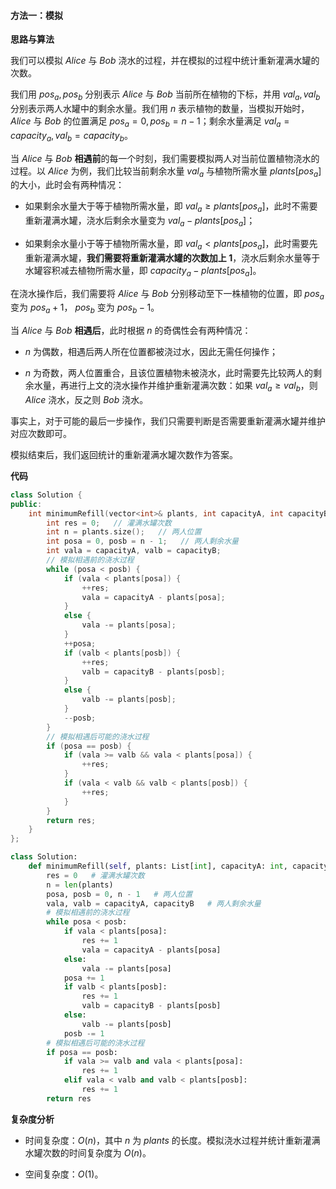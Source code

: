 #### 方法一：模拟

**思路与算法**

我们可以模拟 $\textit{Alice}$ 与 $\textit{Bob}$ 浇水的过程，并在模拟的过程中统计重新灌满水罐的次数。

我们用 $\textit{pos}_a, \textit{pos}_b$ 分别表示 $\textit{Alice}$ 与 $\textit{Bob}$ 当前所在植物的下标，并用 $\textit{val}_a, \textit{val}_b$ 分别表示两人水罐中的剩余水量。我们用 $n$ 表示植物的数量，当模拟开始时，$\textit{Alice}$ 与 $\textit{Bob}$ 的位置满足 $\textit{pos}_a = 0, \textit{pos}_b = n - 1$；剩余水量满足 $\textit{val}_a = \textit{capacity}_a, \textit{val}_b = \textit{capacity}_b$。

当 $\textit{Alice}$ 与 $\textit{Bob}$ **相遇前**的每一个时刻，我们需要模拟两人对当前位置植物浇水的过程。以 $\textit{Alice}$ 为例，我们比较当前剩余水量 $\textit{val}_a$ 与植物所需水量 $\textit{plants}[\textit{pos}_a]$ 的大小，此时会有两种情况：

- 如果剩余水量大于等于植物所需水量，即 $\textit{val}_a \ge \textit{plants}[\textit{pos}_a]$，此时不需要重新灌满水罐，浇水后剩余水量变为 $\textit{val}_a - \textit{plants}[\textit{pos}_a]$；

- 如果剩余水量小于等于植物所需水量，即 $\textit{val}_a < \textit{plants}[\textit{pos}_a]$，此时需要先重新灌满水罐，**我们需要将重新灌满水罐的次数加上 $1$**，浇水后剩余水量等于水罐容积减去植物所需水量，即 $\textit{capacity}_a - \textit{plants}[\textit{pos}_a]$。

在浇水操作后，我们需要将 $\textit{Alice}$ 与 $\textit{Bob}$ 分别移动至下一株植物的位置，即 $\textit{pos}_a$ 变为 $\textit{pos}_a + 1$， $\textit{pos}_b$ 变为 $\textit{pos}_b - 1$。

当 $\textit{Alice}$ 与 $\textit{Bob}$ **相遇后**，此时根据 $n$ 的奇偶性会有两种情况：

- $n$ 为偶数，相遇后两人所在位置都被浇过水，因此无需任何操作；

- $n$ 为奇数，两人位置重合，且该位置植物未被浇水，此时需要先比较两人的剩余水量，再进行上文的浇水操作并维护重新灌满次数：如果 $\textit{val}_a \ge \textit{val}_b$，则 $\textit{Alice}$ 浇水，反之则 $\textit{Bob}$ 浇水。

事实上，对于可能的最后一步操作，我们只需要判断是否需要重新灌满水罐并维护对应次数即可。

模拟结束后，我们返回统计的重新灌满水罐次数作为答案。


**代码**

```C++ [sol1-C++]
class Solution {
public:
    int minimumRefill(vector<int>& plants, int capacityA, int capacityB) {
        int res = 0;   // 灌满水罐次数
        int n = plants.size();   // 两人位置
        int posa = 0, posb = n - 1;   // 两人剩余水量
        int vala = capacityA, valb = capacityB;
        // 模拟相遇前的浇水过程
        while (posa < posb) {
            if (vala < plants[posa]) {
                ++res;
                vala = capacityA - plants[posa];
            }
            else {
                vala -= plants[posa];
            }
            ++posa;
            if (valb < plants[posb]) {
                ++res;
                valb = capacityB - plants[posb];
            }
            else {
                valb -= plants[posb];
            }
            --posb;
        }
        // 模拟相遇后可能的浇水过程
        if (posa == posb) {
            if (vala >= valb && vala < plants[posa]) {
                ++res;
            }
            if (vala < valb && valb < plants[posb]) {
                ++res;
            }
        }
        return res;
    }
};
```


```Python [sol1-Python3]
class Solution:
    def minimumRefill(self, plants: List[int], capacityA: int, capacityB: int) -> int:
        res = 0   # 灌满水罐次数
        n = len(plants)
        posa, posb = 0, n - 1   # 两人位置
        vala, valb = capacityA, capacityB   # 两人剩余水量
        # 模拟相遇前的浇水过程
        while posa < posb:
            if vala < plants[posa]:
                res += 1
                vala = capacityA - plants[posa]
            else:
                vala -= plants[posa]
            posa += 1
            if valb < plants[posb]:
                res += 1
                valb = capacityB - plants[posb]
            else:
                valb -= plants[posb]
            posb -= 1
        # 模拟相遇后可能的浇水过程
        if posa == posb:
            if vala >= valb and vala < plants[posa]:
                res += 1
            elif vala < valb and valb < plants[posb]:
                res += 1
        return res
```


**复杂度分析**

- 时间复杂度：$O(n)$，其中 $n$ 为 $\textit{plants}$ 的长度。模拟浇水过程并统计重新灌满水罐次数的时间复杂度为 $O(n)$。

- 空间复杂度：$O(1)$。